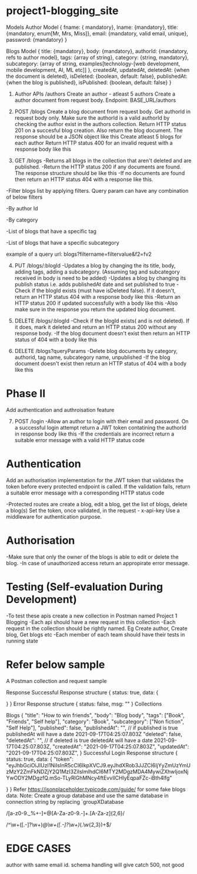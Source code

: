 # project1-blogging_site
Models
Author Model
{
  fname: { mandatory}, lname: {mandatory}, 
  title: {mandatory, enum[Mr, Mrs, Miss]}, 
  email: {mandatory, valid email, unique}, 
  password: {mandatory} 
}

Blogs Model
{ 
title: {mandatory}, 
body: {mandatory}, 
authorId: {mandatory, refs to author model}, 
tags: {array of string}, 
category: {string, mandatory}, 
subcategory: {array of string, examples[technology-[web development, mobile development, AI, ML etc]] }, createdAt, 
updatedAt, 
deletedAt: {when the document is deleted}, 
isDeleted: {boolean, default: false}, 
publishedAt: {when the blog is published}, 
isPublished: {boolean, default: false}
}


1. Author APIs /authors
Create an author - atleast 5 authors
Create a author document from request body. Endpoint: BASE_URL/authors

2. POST /blogs
Create a blog document from request body. Get authorId in request body only.
Make sure the authorId is a valid authorId by checking the author exist in the authors collection.
Return HTTP status 201 on a succesful blog creation. Also return the blog document. The response should be a JSON object like this
Create atleast 5 blogs for each author
Return HTTP status 400 for an invalid request with a response body like this


3. GET /blogs
-Returns all blogs in the collection that aren't deleted and are published.
-Return the HTTP status 200 if any documents are found. The response structure should be like this
-If no documents are found then return an HTTP status 404 with a response like this.

-Filter blogs list by applying filters. Query param can have any combination of below filters

-By author Id

-By category

-List of blogs that have a specific tag

-List of blogs that have a specific subcategory 

example of a query url: blogs?filtername=filtervalue&f2=fv2





4. PUT /blogs/:blogId
-Updates a blog by changing the its title, body, adding tags, adding a subcategory. (Assuming tag and subcategory received in body is need to be added)
-Updates a blog by changing its publish status i.e. adds publishedAt date and set published to true
-Check if the blogId exists (must have isDeleted false). If it doesn't, return an HTTP status 404 with a response body like this
-Return an HTTP status 200 if updated successfully with a body like this
-Also make sure in the response you return the updated blog document.


5. DELETE /blogs/:blogId
-Check if the blogId exists( and is not deleted). If it does, mark it deleted and return an HTTP status 200 without any response body.
-If the blog document doesn't exist then return an HTTP status of 404 with a body like this

6. DELETE /blogs?queryParams
-Delete blog documents by category, authorid, tag name, subcategory name, unpublished
-If the blog document doesn't exist then return an HTTP status of 404 with a body like this





# Phase II
Add authentication and authroisation feature

7. POST /login
-Allow an author to login with their email and password. On a successful login attempt return a JWT token contatining the authorId in response body like this
-If the credentials are incorrect return a suitable error message with a valid HTTP status code

# Authentication
Add an authorisation implementation for the JWT token that validates the token before every protected endpoint is called. If the validation fails, return a suitable error message with a corresponding HTTP status code

-Protected routes are create a blog, edit a blog, get the list of blogs, delete a blog(s)
Set the token, once validated, in the request - x-api-key
Use a middleware for authentication purpose.

# Authorisation
-Make sure that only the owner of the blogs is able to edit or delete the blog.
-In case of unauthorized access return an appropirate error message.


# Testing (Self-evaluation During Development)
-To test these apis create a new collection in Postman named Project 1 Blogging
-Each api should have a new request in this collection
-Each request in the collection should be rightly named. Eg Create author, Create blog, Get blogs etc
-Each member of each team should have their tests in running state




# Refer below sample

A Postman collection and request sample

Response
Successful Response structure
{
  status: true,
  data: {

  }
}
Error Response structure
{
  status: false,
  msg: ""
}
Collections

Blogs
{
  "title": "How to win friends",
  "body": "Blog body",
  "tags": ["Book", "Friends", "Self help"],
  "category": "Book",
  "subcategory": ["Non fiction", "Self Help"],
  "published": false,
  "publishedAt": "", // if published is true publishedAt will have a date 2021-09-17T04:25:07.803Z
  "deleted": false,
  "deletedAt": "", // if deleted is true deletedAt will have a date 2021-09-17T04:25:07.803Z,
  "createdAt": "2021-09-17T04:25:07.803Z",
  "updatedAt": "2021-09-17T04:25:07.803Z",
}
Successful Login Response structure
{
  status: true,
  data: {
   "token": "eyJhbGciOiJIUzI1NiIsInR5cCI6IkpXVCJ9.eyJhdXRob3JJZCI6IjYyZmUzYmUzMzY2ZmFkNDZjY2Q1MzI3ZiIsImlhdCI6MTY2MDgzMDA4MywiZXhwIjoxNjYwODY2MDgzfQ.mSo-TLyRlGhMNcy4ftEvvIlCHlyEqpaFZc-iBth4lfg"

  }
}
Refer https://jsonplaceholder.typicode.com/guide/ for some fake blogs data.
Note: Create a group database and use the same database in connection string by replacing `groupXDatabase










/[a-z0-9._%+-]+@[A-Za-z0-9.-]+\.[A-Za-z]{2,6}/



/^\w+([\.-]?\w+)*@\w+([\.-]?\w+)*(\.\w{2,3})+$/



# EDGE CASES
author with same email id. 
schema handling will give catch 500, not good

